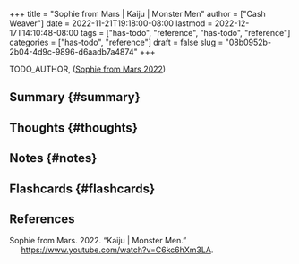 +++
title = "Sophie from Mars | Kaiju | Monster Men"
author = ["Cash Weaver"]
date = 2022-11-21T19:18:00-08:00
lastmod = 2022-12-17T14:10:48-08:00
tags = ["has-todo", "reference", "has-todo", "reference"]
categories = ["has-todo", "reference"]
draft = false
slug = "08b0952b-2b04-4d9c-9896-d6aadb7a4874"
+++

TODO_AUTHOR, (<a href="#citeproc_bib_item_1">Sophie from Mars 2022</a>)


## Summary {#summary}


## Thoughts {#thoughts}


## Notes {#notes}


## Flashcards {#flashcards}

## References

<style>.csl-entry{text-indent: -1.5em; margin-left: 1.5em;}</style><div class="csl-bib-body">
  <div class="csl-entry"><a id="citeproc_bib_item_1"></a>Sophie from Mars. 2022. “Kaiju | Monster Men.” <a href="https://www.youtube.com/watch?v=C6kc6hXm3LA">https://www.youtube.com/watch?v=C6kc6hXm3LA</a>.</div>
</div>
